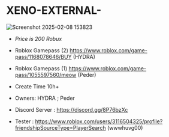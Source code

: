 # XENO-EXTERNAL-


  ![Screenshot 2025-02-08 153823](https://github.com/user-attachments/assets/22d6b551-eb07-41a5-a81c-13468fbc2380)


- *Price is 200 Robux*
  
- Roblox Gamepass (2) https://www.roblox.com/game-pass/1168078646/BUY   (HYDRA)
- Roblox Gamepass (1) https://www.roblox.com/game-pass/1055597560/meow  (Peder)
- Create Time 10h+
- Owners: HYDRA ; Peder
- Discord Server : https://discord.gg/8P76bzXc
- Tester : https://www.roblox.com/users/3116504325/profile?friendshipSourceType=PlayerSearch  (wwwhuvg00)
